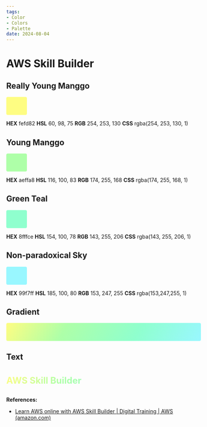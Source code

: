 ```yaml
---
tags:
- Color
- Colors
- Palette
date: 2024-08-04
---
```


# AWS Skill Builder

## Really Young Manggo

<span style="display:inline-block;vertical-align:baseline;text-decoration:none;white-space:nowrap;font-size:24px;line-height:36px;background-color:rgba(254,253,130,1);padding:6px 24px;border-radius:4px">
&nbsp;
</span>



**HEX** fefd82
**HSL** 60, 98, 75
**RGB** 254, 253, 130
**CSS** rgba(254, 253, 130, 1)



## Young Manggo

<span style="display:inline-block;vertical-align:baseline;text-decoration:none;white-space:nowrap;font-size:24px;line-height:36px;background-color:rgba(174,255,168,1);padding:6px 24px;border-radius:4px">
&nbsp;
</span>



**HEX** aeffa8
**HSL** 116, 100, 83
**RGB** 174, 255, 168
**CSS** rgba(174, 255, 168, 1)



## Green Teal

<span style="display:inline-block;vertical-align:baseline;text-decoration:none;white-space:nowrap;font-size:24px;line-height:36px;background-color:rgba(143,255,206,1);padding:6px 24px;border-radius:4px">
&nbsp;
</span>



**HEX** 8fffce
**HSL** 154, 100, 78
**RGB** 143, 255, 206
**CSS** rgba(143, 255, 206, 1)



## Non-paradoxical Sky

<span style="display:inline-block;vertical-align:baseline;text-decoration:none;white-space:nowrap;font-size:24px;line-height:36px;background-color:rgba(153,247,255,1);padding:6px 24px;border-radius:4px">
&nbsp;
</span>



**HEX** 99f7ff
**HSL** 185, 100, 80
**RGB** 153, 247, 255
**CSS** rgba(153,247,255, 1)



## Gradient

<span style="display:inline-block;vertical-align:baseline;text-decoration:none;white-space:nowrap;font-size:24px;line-height:36px;background-image:linear-gradient(120deg, #fefd82, #aeffa8 29.94%, #8fffce 66.98%, #99f7ff);padding:6px 256px;border-radius:4px">
&nbsp;
</span>



## Text

<h3 style="font-size:24px;line-height:36px;background:linear-gradient(120deg, #fefd82, #aeffa8 29.94%, #8fffce 66.98%, #99f7ff);-webkit-background-clip:text;-moz-background-clip:text;-o-background-clip:text;background-clip:text;-webkit-text-fill-color:transparent">
AWS Skill Builder</h3>



**References:**

- [Learn AWS online with AWS Skill Builder | Digital Training | AWS (amazon.com)](https://aws.amazon.com/training/digital/?nc2=sb_tr_dt)